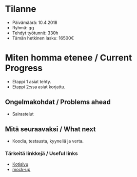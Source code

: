 # Tilanne

* Päivämäärä: 10.4.2018
* Ryhmä: gg
* Tehdyt työtunnit: 330h
* Tämän hetkinen lasku: 16500€ 


# Miten homma etenee / Current Progress

* Etappi 1 asiat tehty.
* Etappi 2:ssa asiat korjattu.

## Ongelmakohdat / Problems ahead 

* Sairastelut

## Mitä seuraavaksi / What next

* Koodia, testausta, kyyneliä ja verta.

### Tärkeitä linkkejä / Useful links 

* [Kotisivu](http://prjteam-g.pages.labranet.jamk.fi/gg/)
* [mock-up](https://ninjamock.com/s/RHBQWRx)
